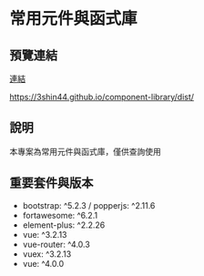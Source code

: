 # 常用元件與函式庫

## 預覽連結
[連結](https://3shin44.github.io/component-library/dist/)

https://3shin44.github.io/component-library/dist/


## 說明

本專案為常用元件與函式庫，僅供查詢使用


## 重要套件與版本

- bootstrap: ^5.2.3 / popperjs: ^2.11.6
- fortawesome: ^6.2.1
- element-plus: ^2.2.26
- vue: ^3.2.13
- vue-router: ^4.0.3
- vuex: ^3.2.13
- vue: ^4.0.0